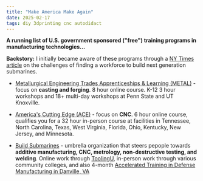 ```yaml
---
title: "Make America Make Again"
date: 2025-02-17
tags: diy 3dprinting cnc autodidact
---
```


**A running list of U.S. government sponsored ("free") training programs in manufacturing technologies...**

**Backstory:** I initially became aware of these programs through a [NY Times article](https://www.nytimes.com/interactive/2024/10/10/opinion/nuclear-weapons-us-price.html) on the challenges of finding a workforce to build next generation submarines.  

- [Metallurgical Engineering Trades Apprenticeships & Learning (METAL)](https://www.metalforamerica.org) - focus on **casting and forging**. 8 hour online course. K-12 3 hour workshops and 18+ multi-day workshops at Penn State and UT Knoxville.  

- [America's Cutting Edge (ACE)](https://www.americascuttingedge.org/) - focus on **CNC**.  6 hour online course, qualifies you for a 32 hour in-person course at facilities in  Tennessee, North Carolina, Texas, West Virginia, Florida, Ohio, Kentucky, New Jersey, and Minnesota.

- [Build Submarines](https://www.buildsubmarines.com/training) - umbrella organization that steers pepople towards **additive manufacturing, CNC, metrology, non-destructive testing, and welding**.  Online work through [ToolingU](http://toolingu.com), in-person work through various community colleges, and also 4-month [Accelerated Training in Defense Manufacturing in Danville, VA](https://atdm.org/classes)

